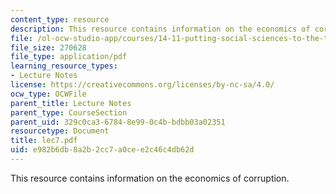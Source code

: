 ```yaml
---
content_type: resource
description: This resource contains information on the economics of corruption.
file: /ol-ocw-studio-app/courses/14-11-putting-social-sciences-to-the-test-field-experiments-in-economics-spring-2006/e982b6db8a2b2cc7a0cee2c46c4db62d_lec7.pdf
file_size: 270628
file_type: application/pdf
learning_resource_types:
- Lecture Notes
license: https://creativecommons.org/licenses/by-nc-sa/4.0/
ocw_type: OCWFile
parent_title: Lecture Notes
parent_type: CourseSection
parent_uid: 329c0ca3-6784-8e99-0c4b-bdbb03a02351
resourcetype: Document
title: lec7.pdf
uid: e982b6db-8a2b-2cc7-a0ce-e2c46c4db62d
---
```

This resource contains information on the economics of corruption.